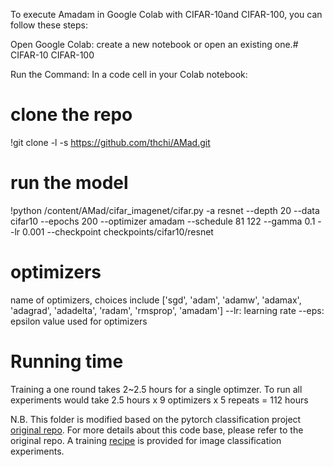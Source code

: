 To execute Amadam in Google Colab with CIFAR-10and CIFAR-100, you can follow these steps:

Open Google Colab: create a new notebook or open an existing one.# CIFAR-10 CIFAR-100

Run the Command: In a code cell in your Colab notebook:

# clone the repo
!git clone -l -s https://github.com/thchi/AMad.git
# run the model
!python /content/AMad/cifar_imagenet/cifar.py -a resnet --depth 20 --data cifar10 --epochs 200 --optimizer amadam --schedule 81 122 --gamma 0.1 --lr 0.001 --checkpoint checkpoints/cifar10/resnet
# optimizers
name of optimizers, choices include ['sgd', 'adam', 'adamw', 'adamax', 'adagrad', 'adadelta', 'radam', 'rmsprop', 'amadam'] --lr: learning rate --eps: epsilon value used for optimizers
# Running time
Training a one round takes 2~2.5 hours for a single optimzer. To run all experiments would take 2.5 hours x 9 optimizers x 5 repeats = 112 hours

N.B. This folder is modified based on the pytorch classification project [original repo](https://github.com/bearpaw/pytorch-classification). For more details about this code base, please refer to the original repo. 
A training [recipe](/cifar_imagenet/recipes.md) is provided for image classification experiments. 

